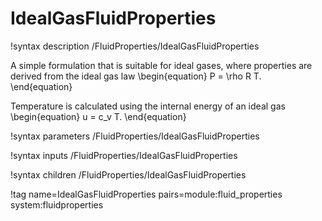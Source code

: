 # IdealGasFluidProperties

!syntax description /FluidProperties/IdealGasFluidProperties

A simple formulation that is suitable for ideal gases, where properties are derived from
the ideal gas law
\begin{equation}
  P = \rho R T.
\end{equation}

Temperature is calculated using the internal energy of an ideal gas
\begin{equation}
  u = c_v T.
\end{equation}

!syntax parameters /FluidProperties/IdealGasFluidProperties

!syntax inputs /FluidProperties/IdealGasFluidProperties

!syntax children /FluidProperties/IdealGasFluidProperties

!tag name=IdealGasFluidProperties pairs=module:fluid_properties system:fluidproperties
